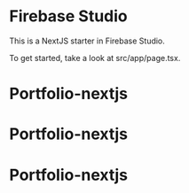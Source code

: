 # Firebase Studio

This is a NextJS starter in Firebase Studio.

To get started, take a look at src/app/page.tsx.
# Portfolio-nextjs
# Portfolio-nextjs
# Portfolio-nextjs
